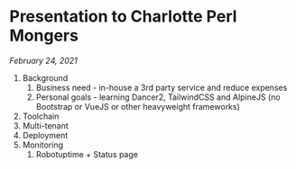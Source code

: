# Presentation to Charlotte Perl Mongers
*February 24, 2021*

1. Background
   1. Business need - in-house a 3rd party service and reduce expenses
   2. Personal goals - learning Dancer2, TailwindCSS and AlpineJS (no Bootstrap or VueJS or other heavyweight frameworks)
2. Toolchain
3. Multi-tenant
4. Deployment
5. Monitoring
   1. Robotuptime + Status page
